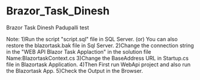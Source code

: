 # Brazor_Task_Dinesh
Brazor Task Dinesh Padupalli test

Note:
1)Run the script "script.sql" file in SQL Server. (or) You can also restore the blazortask.bak file in Sql Server.
2)Change the connection string in the "WEB API Blazor Task Applaction" in the solution file Name:BlazortaskContext.cs 
3)Change the BaseAddress URL in Startup.cs file in Blazortask Application.
4)Then First run WebApi project and also run the Blazortask App.
5)Check the Output in the Browser.



